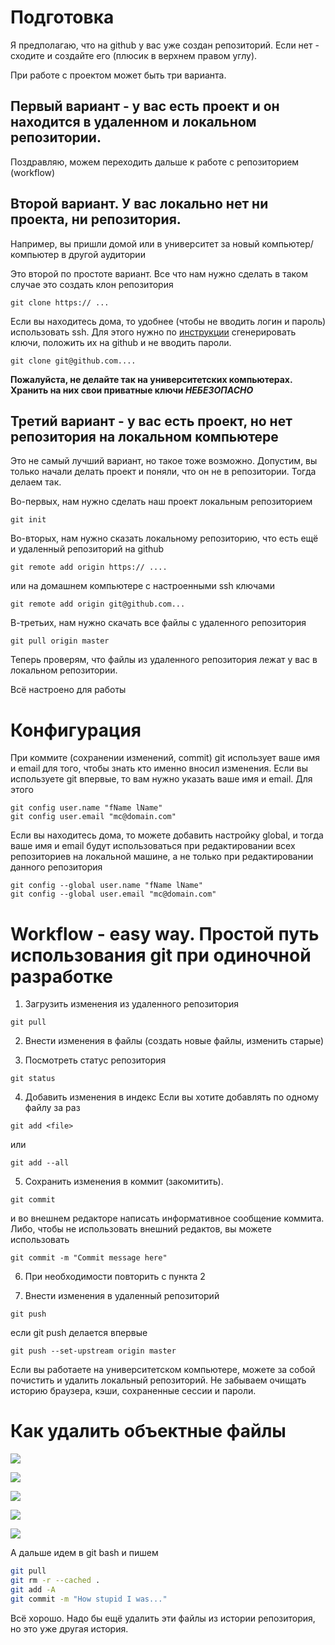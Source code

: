 # Подготовка
Я предполагаю, что на github у вас уже создан репозиторий. Если нет - сходите и создайте его (плюсик в верхнем правом углу).

При работе с проектом может быть три варианта.


## Первый вариант - у вас есть проект и он находится в удаленном и локальном репозитории.
Поздравляю, можем переходить дальше к работе с репозиторием (workflow)

## Второй вариант. У вас локально нет ни проекта, ни репозитория.
Например, вы пришли домой или в университет за новый компьютер/компьютер в другой аудитории

Это второй по простоте вариант. Все что нам нужно сделать в таком случае это создать клон репозитория

`git clone https:// ...`

Если вы находитесь дома, то удобнее (чтобы не вводить логин и пароль) использовать ssh.
Для этого нужно по [инструкции](https://help.github.com/articles/connecting-to-github-with-ssh/) сгенерировать ключи, положить их на github и не вводить пароли.

`git clone git@github.com....`

__Пожалуйста, не делайте так на университетских компьютерах. Хранить на них свои приватные ключи *НЕБЕЗОПАСНО*__

## Третий вариант - у вас есть проект, но нет репозитория на локальном компьютере
Это не самый лучший вариант, но такое тоже возможно. Допустим, вы только начали делать проект и поняли, что он не в репозитории. Тогда делаем так.

Во-первых, нам нужно сделать наш проект локальным репозиторием

`git init`

Во-вторых, нам нужно сказать локальному репозиторию, что есть ещё и удаленный репозиторий на github

`git remote add origin https:// ....`

или на домашнем компьютере с настроенными ssh ключами

`git remote add origin git@github.com...`

В-третьих, нам нужно скачать все файлы с удаленного репозитория

`git pull origin master`

Теперь проверям, что файлы из удаленного репозитория лежат у вас в локальном репозитории.

Всё настроено для работы


# Конфигурация
При коммите (сохранении изменений, commit) git использует ваше имя и email для того, чтобы знать кто именно вносил изменения.
Если вы используете git впервые, то вам нужно указать ваше имя и email. Для этого


```
git config user.name "fName lName"
git config user.email "mc@domain.com"
```

Если вы находитесь дома, то можете добавить настройку global,
и тогда ваше имя и email будут использоваться при редактировании всех репозиториев на локальной машине,
а не только при редактировании данного репозитория

```
git config --global user.name "fName lName"
git config --global user.email "mc@domain.com"
```

# Workflow - easy way. Простой путь использования git при одиночной разработке

1. Загрузить изменения из удаленного репозитория

`git pull`

2. Внести изменения в файлы (создать новые файлы, изменить старые)

3. Посмотреть статус репозитория

`git status`

4. Добавить изменения в индекс
Если вы хотите добавлять по одному файлу за раз

`git add <file>`

или

`git add --all`

5. Сохранить изменения в коммит (закомитить).

`git commit`

и во внешнем редакторе написать информативное сообщение коммита.
Либо, чтобы не использовать внешний редактов, вы можете использовать 

`git commit -m "Commit message here"`

6. При необходимости повторить с пункта 2

7. Внести изменения в удаленный репозиторий

`git push`

если git push делается впервые

`git push --set-upstream origin master`

Если вы работаете на университетском компьютере, можете за собой почистить и удалить локальный репозиторий.
Не забываем очищать историю браузера, кэши, сохраненные сессии и пароли.



# Как удалить объектные файлы
![](https://raw.githubusercontent.com/MikhailChe/ProgTechn2018/master/ss%20(1).jpg)

![](https://raw.githubusercontent.com/MikhailChe/ProgTechn2018/master/ss%20(2).jpg)

![](https://raw.githubusercontent.com/MikhailChe/ProgTechn2018/master/ss%20(3).jpg)

![](https://raw.githubusercontent.com/MikhailChe/ProgTechn2018/master/ss%20(4).jpg)

![](https://raw.githubusercontent.com/MikhailChe/ProgTechn2018/master/ss%20(5).jpg)

А дальше идем в git bash и пишем
```bash
git pull
git rm -r --cached .
git add -A
git commit -m "How stupid I was..."
```
Всё хорошо. Надо бы ещё удалить эти файлы из истории репозитория, но это уже другая история.
